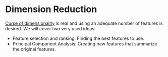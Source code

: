 # Dimension Reduction
[Curse of dimensionality](https://en.wikipedia.org/wiki/Curse_of_dimensionality) is real and using an adequate number of features is desired. We will cover two very used ideas:
- Feature selection and ranking: Finding the best features to use.
- Principal Component Analysis: Creating new features that summarize the original features.
